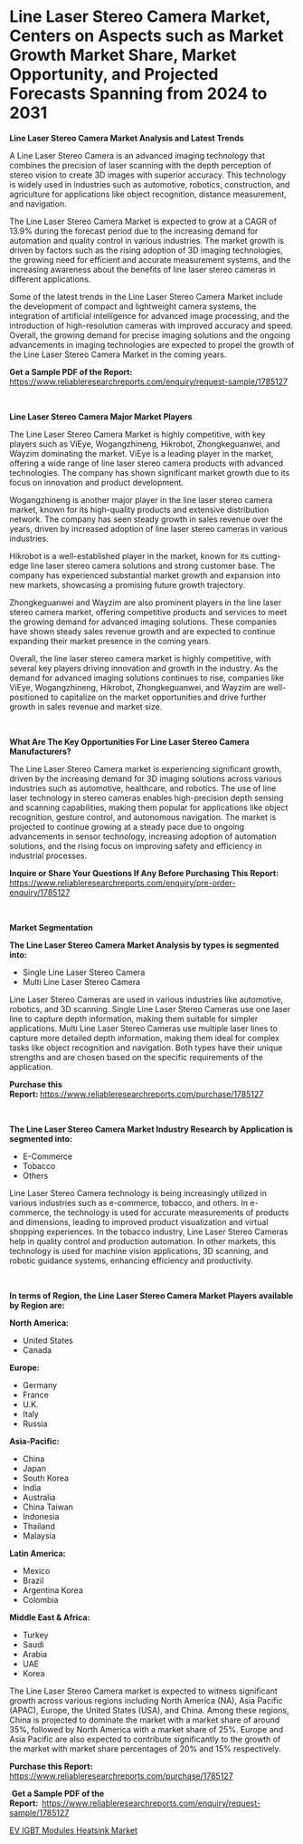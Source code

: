<p><h1>Line Laser Stereo Camera Market, Centers on Aspects such as Market Growth Market Share, Market Opportunity, and Projected Forecasts Spanning from 2024 to 2031</h1></p><p><strong>Line Laser Stereo Camera Market Analysis and Latest Trends</strong></p>
<p><p>A Line Laser Stereo Camera is an advanced imaging technology that combines the precision of laser scanning with the depth perception of stereo vision to create 3D images with superior accuracy. This technology is widely used in industries such as automotive, robotics, construction, and agriculture for applications like object recognition, distance measurement, and navigation.</p><p>The Line Laser Stereo Camera Market is expected to grow at a CAGR of 13.9% during the forecast period due to the increasing demand for automation and quality control in various industries. The market growth is driven by factors such as the rising adoption of 3D imaging technologies, the growing need for efficient and accurate measurement systems, and the increasing awareness about the benefits of line laser stereo cameras in different applications.</p><p>Some of the latest trends in the Line Laser Stereo Camera Market include the development of compact and lightweight camera systems, the integration of artificial intelligence for advanced image processing, and the introduction of high-resolution cameras with improved accuracy and speed. Overall, the growing demand for precise imaging solutions and the ongoing advancements in imaging technologies are expected to propel the growth of the Line Laser Stereo Camera Market in the coming years.</p></p>
<p><strong>Get a Sample PDF of the Report:&nbsp;</strong> <a href="https://www.reliableresearchreports.com/enquiry/request-sample/1785127">https://www.reliableresearchreports.com/enquiry/request-sample/1785127</a></p>
<p>&nbsp;</p>
<p><strong>Line Laser Stereo Camera Major Market Players</strong></p>
<p><p>The Line Laser Stereo Camera Market is highly competitive, with key players such as ViEye, Wogangzhineng, Hikrobot, Zhongkeguanwei, and Wayzim dominating the market. ViEye is a leading player in the market, offering a wide range of line laser stereo camera products with advanced technologies. The company has shown significant market growth due to its focus on innovation and product development.</p><p>Wogangzhineng is another major player in the line laser stereo camera market, known for its high-quality products and extensive distribution network. The company has seen steady growth in sales revenue over the years, driven by increased adoption of line laser stereo cameras in various industries.</p><p>Hikrobot is a well-established player in the market, known for its cutting-edge line laser stereo camera solutions and strong customer base. The company has experienced substantial market growth and expansion into new markets, showcasing a promising future growth trajectory.</p><p>Zhongkeguanwei and Wayzim are also prominent players in the line laser stereo camera market, offering competitive products and services to meet the growing demand for advanced imaging solutions. These companies have shown steady sales revenue growth and are expected to continue expanding their market presence in the coming years.</p><p>Overall, the line laser stereo camera market is highly competitive, with several key players driving innovation and growth in the industry. As the demand for advanced imaging solutions continues to rise, companies like ViEye, Wogangzhineng, Hikrobot, Zhongkeguanwei, and Wayzim are well-positioned to capitalize on the market opportunities and drive further growth in sales revenue and market size.</p></p>
<p>&nbsp;</p>
<p><strong>What Are The Key Opportunities For Line Laser Stereo Camera Manufacturers?</strong></p>
<p><p>The Line Laser Stereo Camera market is experiencing significant growth, driven by the increasing demand for 3D imaging solutions across various industries such as automotive, healthcare, and robotics. The use of line laser technology in stereo cameras enables high-precision depth sensing and scanning capabilities, making them popular for applications like object recognition, gesture control, and autonomous navigation. The market is projected to continue growing at a steady pace due to ongoing advancements in sensor technology, increasing adoption of automation solutions, and the rising focus on improving safety and efficiency in industrial processes.</p></p>
<p><strong>Inquire or Share Your Questions If Any Before Purchasing This Report:</strong> <a href="https://www.reliableresearchreports.com/enquiry/pre-order-enquiry/1785127">https://www.reliableresearchreports.com/enquiry/pre-order-enquiry/1785127</a></p>
<p>&nbsp;</p>
<p><strong>Market Segmentation</strong></p>
<p><strong>The Line Laser Stereo Camera Market Analysis by types is segmented into:</strong></p>
<p><ul><li>Single Line Laser Stereo Camera</li><li>Multi Line Laser Stereo Camera</li></ul></p>
<p><p>Line Laser Stereo Cameras are used in various industries like automotive, robotics, and 3D scanning. Single Line Laser Stereo Cameras use one laser line to capture depth information, making them suitable for simpler applications. Multi Line Laser Stereo Cameras use multiple laser lines to capture more detailed depth information, making them ideal for complex tasks like object recognition and navigation. Both types have their unique strengths and are chosen based on the specific requirements of the application.</p></p>
<p><strong>Purchase this Report:&nbsp;</strong><a href="https://www.reliableresearchreports.com/purchase/1785127">https://www.reliableresearchreports.com/purchase/1785127</a></p>
<p>&nbsp;</p>
<p><strong>The Line Laser Stereo Camera Market Industry Research by Application is segmented into:</strong></p>
<p><ul><li>E-Commerce</li><li>Tobacco</li><li>Others</li></ul></p>
<p><p>Line Laser Stereo Camera technology is being increasingly utilized in various industries such as e-commerce, tobacco, and others. In e-commerce, the technology is used for accurate measurements of products and dimensions, leading to improved product visualization and virtual shopping experiences. In the tobacco industry, Line Laser Stereo Cameras help in quality control and production automation. In other markets, this technology is used for machine vision applications, 3D scanning, and robotic guidance systems, enhancing efficiency and productivity.</p></p>
<p>&nbsp;</p>
<p><strong>In terms of Region, the Line Laser Stereo Camera Market Players available by Region are:</strong></p>
<p>
    <p> <strong> North America: </strong>
        <ul>
            <li>United States</li>
            <li>Canada</li>
        </ul>
        </p> 
    <p> <strong> Europe: </strong>
        <ul>
            <li>Germany</li>
            <li>France</li>
            <li>U.K.</li>
            <li>Italy</li>
            <li>Russia</li>
        </ul>
        </p> 
    <p> <strong> Asia-Pacific: </strong>
        <ul>
            <li>China</li>
            <li>Japan</li>
            <li>South Korea</li>
            <li>India</li>
            <li>Australia</li>
            <li>China Taiwan</li>
            <li>Indonesia</li>
            <li>Thailand</li>
            <li>Malaysia</li>
        </ul>
        </p> 
    <p> <strong> Latin America: </strong>
        <ul>
            <li>Mexico</li>
            <li>Brazil</li>
            <li>Argentina Korea</li>
            <li>Colombia</li>
        </ul>
        </p> 
    <p> <strong> Middle East & Africa: </strong>
        <ul>
            <li>Turkey</li>
            <li>Saudi</li>
            <li>Arabia</li>
            <li>UAE</li>
            <li>Korea</li>
        </ul>
    </p>
    </p>
<p><p>The Line Laser Stereo Camera market is expected to witness significant growth across various regions including North America (NA), Asia Pacific (APAC), Europe, the United States (USA), and China. Among these regions, China is projected to dominate the market with a market share of around 35%, followed by North America with a market share of 25%. Europe and Asia Pacific are also expected to contribute significantly to the growth of the market with market share percentages of 20% and 15% respectively.</p></p>
<p><strong>Purchase this Report: </strong><a href="https://www.reliableresearchreports.com/purchase/1785127">https://www.reliableresearchreports.com/purchase/1785127</a></p>
<p>&nbsp;<strong>Get a Sample PDF of the Report:&nbsp;&nbsp;</strong><a href="https://www.reliableresearchreports.com/enquiry/request-sample/1785127">https://www.reliableresearchreports.com/enquiry/request-sample/1785127</a></p>
<p><strong></strong></p>
<p><p><a href="https://github.com/mancsybtousav/Market-Research-Report-List-1/blob/main/ev-igbt-modules-heatsink-market.md">EV IGBT Modules Heatsink Market</a></p></p>